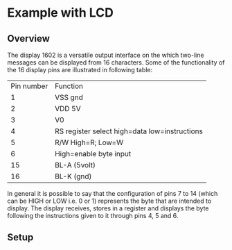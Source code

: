 # Example with LCD



## Overview

The display 1602 is a versatile output interface on the which two-line messages can be displayed from 16 characters.
Some of the functionality of the 16 display pins are illustrated in following table:


<table>
<tr><td>Pin number </td><td>Function </td></tr>
<tr><td>1 </td><td>VSS gnd</td></tr>
<tr><td>2 </td><td>VDD 5V</td></tr>
<tr><td>3 </td><td>V0 </td></tr>
<tr><td>4 </td><td>RS register select high=data low=instructions </td></tr>
<tr><td>5 </td><td>R/W High=R; Low=W </td></tr>
<tr><td>6 </td><td>High=enable byte input </td></tr>
<tr><td>15 </td><td>BL-A (5volt) </td></tr>
<tr><td>16 </td><td>BL-K (gnd) </td></tr>
</table>


In general it is possible to say that the configuration of pins 7 to 14 (which can be HIGH or LOW i.e. 0 or 1) represents the byte that are intended to display. The display receives, stores in a register and displays the byte following the instructions given to it through pins 4, 5 and 6.

## Setup
